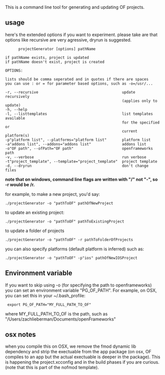 This is a command line tool for generating and updating OF projects. 

## usage

here's the extended options if you want to experiment.  please take are that options like recursive are very agressive, dryrun is suggested.

	      projectGenerator [options] pathName
	
	if pathName exists, project is updated
	if pathName doesn't exist, project is created
	
	OPTIONS:
	
	lists should be comma seperated and in quotes if there are spaces
	you can use : or = for parameter based options, such as -o=/usr/...
	
	-r, --recursive                                      update recursively
	                                                     (applies only to update)
	-h, --help
	-l, --listtemplates                                  list templates available
	                                                     for the specified or
	                                                     current platform(s)
	-p"platform list", --platforms="platform list"       platform list
	-a"addons list", --addons="addons list"              addons list
	-o"OF path", --ofPath="OF path"                      openframeworks path
	-v, --verbose                                        run verbose
	-t"project_template", --template="project_template"  project template
	-d, --dryrun                                         don't change files


**note that on windows, command line flags are written with "/" not "-", so -r would be /r.**

for example, to make a new project, you'd say: 

    ./projectGenerator -o "pathToOF" pathOfNewProject

to update an existing project: 

    ./projectGenerator -o "pathToOF" pathToExistingProject

to update a folder of projects


    ./projectGenerator -o "pathToOF" -r pathToFolderOfProjects

you can also specify platforms (default platform is inferred) such as: 

    ./projectGenerator -o "pathToOF" -p"ios" pathOfNewIOSProject


## Environment variable

If you want to skip using -o (for specifying the path to openframeworks) you can set an environment variable "PG_OF_PATH".  For example, on OSX, you can set this in your ~/.bash_profile: 

     export PG_OF_PATH="MY_FULL_PATH_TO_OF"
     
where MY_FULL_PATH_TO_OF is the path, such as "/Users/zachlieberman/Documents/openFrameworks"


## osx notes

when you compile this on OSX, we remove the fmod dynamic lib dependency and strip the exectuable from the app package (on osx, OF compiles to an app but the actual exectuable is deeper in the package).  This is happening the project.xcconfig and in the build phases if you are curious.   (note that this is part of the nofmod template).

